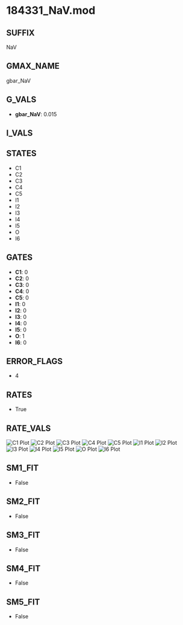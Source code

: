 # 184331_NaV.mod

## SUFFIX

NaV

## GMAX_NAME

gbar_NaV

## G_VALS

- **gbar_NaV**: 0.015

## I_VALS


## STATES

- C1
- C2
- C3
- C4
- C5
- I1
- I2
- I3
- I4
- I5
- O
- I6

## GATES

- **C1**: 0
- **C2**: 0
- **C3**: 0
- **C4**: 0
- **C5**: 0
- **I1**: 0
- **I2**: 0
- **I3**: 0
- **I4**: 0
- **I5**: 0
- **O**: 1
- **I6**: 0

## ERROR_FLAGS

- 4

## RATES

- True

## RATE_VALS

![C1 Plot](/Users/pbozelos/Dropbox/icg-Chai-Panos/supermodels/output_markdown_files/Na/184331_NaV.mod/images/C1.png)
![C2 Plot](/Users/pbozelos/Dropbox/icg-Chai-Panos/supermodels/output_markdown_files/Na/184331_NaV.mod/images/C2.png)
![C3 Plot](/Users/pbozelos/Dropbox/icg-Chai-Panos/supermodels/output_markdown_files/Na/184331_NaV.mod/images/C3.png)
![C4 Plot](/Users/pbozelos/Dropbox/icg-Chai-Panos/supermodels/output_markdown_files/Na/184331_NaV.mod/images/C4.png)
![C5 Plot](/Users/pbozelos/Dropbox/icg-Chai-Panos/supermodels/output_markdown_files/Na/184331_NaV.mod/images/C5.png)
![I1 Plot](/Users/pbozelos/Dropbox/icg-Chai-Panos/supermodels/output_markdown_files/Na/184331_NaV.mod/images/I1.png)
![I2 Plot](/Users/pbozelos/Dropbox/icg-Chai-Panos/supermodels/output_markdown_files/Na/184331_NaV.mod/images/I2.png)
![I3 Plot](/Users/pbozelos/Dropbox/icg-Chai-Panos/supermodels/output_markdown_files/Na/184331_NaV.mod/images/I3.png)
![I4 Plot](/Users/pbozelos/Dropbox/icg-Chai-Panos/supermodels/output_markdown_files/Na/184331_NaV.mod/images/I4.png)
![I5 Plot](/Users/pbozelos/Dropbox/icg-Chai-Panos/supermodels/output_markdown_files/Na/184331_NaV.mod/images/I5.png)
![O Plot](/Users/pbozelos/Dropbox/icg-Chai-Panos/supermodels/output_markdown_files/Na/184331_NaV.mod/images/O.png)
![I6 Plot](/Users/pbozelos/Dropbox/icg-Chai-Panos/supermodels/output_markdown_files/Na/184331_NaV.mod/images/I6.png)

## SM1_FIT

- False

## SM2_FIT

- False

## SM3_FIT

- False

## SM4_FIT

- False

## SM5_FIT

- False


